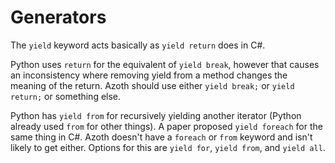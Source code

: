 # Generators

The `yield` keyword acts basically as `yield return` does in C#.

Python uses `return` for the equivalent of `yield break`, however that causes an inconsistency where removing yield from a method changes the meaning of the return. Azoth should use either `yield break;` or `yield return;` or something else.

Python has `yield from` for recursively yielding another iterator (Python already used `from` for other things). A paper proposed `yield foreach` for the same thing in C#. Azoth doesn't have a `foreach` or `from` keyword and isn't likely to get either. Options for this are `yield for`, `yield from`, and `yield all`.
